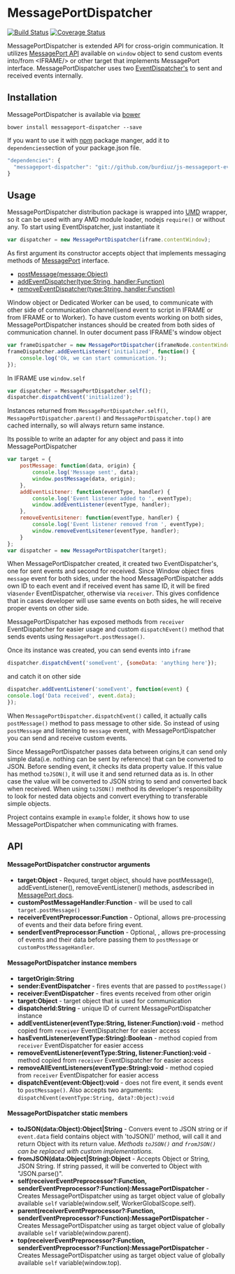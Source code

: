 # MessagePortDispatcher

[![Build Status](https://travis-ci.org/burdiuz/js-messageport-event-dispatcher.svg?branch=master)](https://travis-ci.org/burdiuz/js-messageport-event-dispatcher)
[![Coverage Status](https://coveralls.io/repos/github/burdiuz/js-messageport-event-dispatcher/badge.svg?branch=master)](https://coveralls.io/github/burdiuz/js-messageport-event-dispatcher?branch=master)

MessagePortDispatcher is extended API for cross-origin communication. It utilizes [MessagePort API](https://developer.mozilla.org/en-US/docs/Web/API/MessagePort) available on `window` object to send custom events into/from &lt;IFRAME/&gt; or other target that implements MessagePort interface. MessagePortDispatcher uses two [EventDispatcher's](https://github.com/burdiuz/js-event-dispatcher) to sent and received events internally.


## Installation
MessagePortDispatcher is available via [bower](http://bower.io/)
```
bower install messageport-dispatcher --save
```
If you want to use it with [npm](https://www.npmjs.com/) package manger, add it to `dependencies`section of your package.json file.
```javascript
"dependencies": {
  "messageport-dispatcher": "git://github.com/burdiuz/js-messageport-event-dispatcher.git"
}
```

## Usage
MessagePortDispatcher distribution package is wrapped into [UMD](https://github.com/umdjs/umd) wrapper, so it can be used with any AMD module loader, nodejs `require()` or without any.
To start using EventDispatcher, just instantiate it
```javascript
var dispatcher = new MessagePortDispatcher(iframe.contentWindow);
```
As first argument its constructor accepts object that implements messaging methods of [MessagePort](https://developer.mozilla.org/en-US/docs/Web/API/MessagePort) interface.

 - [postMessage(message:Object)](https://developer.mozilla.org/en-US/docs/Web/API/MessagePort/postMessage)
 - [addEventDispatcher(type:String, handler:Function)](https://developer.mozilla.org/en-US/docs/Web/API/EventTarget/addEventListener)
 - [removeEventDispatcher(type:String, handler:Function)](https://developer.mozilla.org/en-US/docs/Web/API/EventTarget/removeEventListener)  

Window object or Dedicated Worker can be used, to communicate with other side of communication channel(send event to script in IFRAME or from IFRAME or to Worker).  To have custom events working on both sides, MessagePortDispatcher instances should be created from both sides of communication channel.
In outer document pass IFRAME's window object
```javascript
var frameDispatcher = new MessagePortDispatcher(iframeNode.contentWindow);
frameDispatcher.addEventListener('initialized', function() {
	console.log('Ok, we can start communication.');
});
```
In IFRAME use `window.self`
```javascript
var dispatcher = MessagePortDispatcher.self();
dispatcher.dispatchEvent('initialized');
```
Instances returned from `MessagePortDispatcher.self()`, `MessagePortDispatcher.parent()` and `MessagePortDispatcher.top()` are cached internally, so will always return same instance.

Its possible to write an adapter for any object and pass it into MessagePortDispatcher
```javascript
var target = {
	postMessage: function(data, origin) {
		console.log('Message sent', data);
		window.postMessage(data, origin);
	},
	addEventLsitener: function(eventType, handler) {
		console.log('Event listener added to ', eventType);
		window.addEventListener(eventType, handler);
	},
	removeEventLsitener: function(eventType, handler) {
		console.log('Event listener removed from ', eventType);
		window.removeEventLsitener(eventType, handler);
	}
};
var dispatcher = new MessagePortDispatcher(target);
```

When MessagePortDispatcher created, it created two EventDispatcher's, one for sent events and second for received. Since Window object fires `message` event for both sides, under the hood MessagePortDispatcher adds own ID to each event and if received event has same ID, it will be fired via`sender` EventDispatcher, otherwise via `receiver`. This gives confidence that in cases developer will use same events on both sides, he will receive proper events on other side.

MessagePortDispatcher has exposed methods from `receiver` EventDispatcher for easier usage and custom `dispatchEvent()` method that sends events using `MessagePort.postMessage()`.

Once its instance was created, you can send events into `iframe`
```javascript
dispatcher.dispatchEvent('someEvent', {someData: 'anything here'});
```
and catch it on other side
```javascript
dispatcher.addEventListener('someEvent', function(event) {
console.log('Data received', event.data);
});
```
When `MessagePortDispatcher.dispatchEvent()` called, it actually calls `postMessage()` method to pass message to other side. So instead of using `postMessage` and listening to `message` event, with MessagePortDispatcher you can send and receive custom events.  

Since MessagePortDispatcher passes data between origins,it can send only simple data(i.e. nothing can be sent by reference) that can be converted to JSON. Before sending event, it checks its data property value. If this value has method `toJSON()`, it will use it and send returned data as is. In other case the value will be converted to JSON string to send and converted back when received. When using `toJSON()` method its developer's responsibility to look for nested data objects and convert everything to transferable simple objects.

Project contains example in `example` folder, it shows how to use MessagePortDispatcher when communicating with frames.

## API

#### MessagePortDispatcher constructor arguments
 - **target:Object** - Requred, target object, should have postMessage(), addEventListener(), removeEventListener() methods, asdescribed in [MessagePort docs](https://developer.mozilla.org/en-US/docs/Web/API/MessagePort).
 - **customPostMessageHandler:Function** -  will be used to call `target.postMessage()`
 - **receiverEventPreprocessor:Function** - Optional, allows pre-processing of events and their data before firing event.
 - **senderEventPreprocessor:Function** - Optional, , allows pre-processing of events and their data before passing them to `postMessage` or `customPostMessageHandler`.

#### MessagePortDispatcher instance members
 - **targetOrigin:String**
 - **sender:EventDispatcher** - fires events that are passed to `postMessage()`
 - **receiver:EventDispatcher** - fires events received from other origin
 - **target:Object** - target object that is used for communication
 - **dispatcherId:String** - unique ID of current MessagePortDispatcher instance
 - **addEventListener(eventType:String, listener:Function):void** - method copied from `receiver` EventDispatcher for easier access
 - **hasEventListener(eventType:String):Boolean** - method copied from `receiver` EventDispatcher for easier access
 - **removeEventListener(eventType:String, listener:Function):void** - method copied from `receiver` EventDispatcher for easier access
 - **removeAllEventListeners(eventType:String):void** - method copied from `receiver` EventDispatcher for easier access
 - **dispatchEvent(event:Object):void** - does not fire event, it sends event to `postMessage()`. Also accepts two arguments: `dispatchEvent(eventType:String, data?:Object):void`

#### MessagePortDispatcher static members
 - **toJSON(data:Object):Object|String** - Convers event to JSON string or if `event.data` field contains object with 'toJSON()' method, will call it and return Object with its return value.  *Methods `toJSON()` and `fromJSON()` can be replaced with custom implementations.*
 - **fromJSON(data:Object|String):Object** - Accepts Object or String, JSON String. If string passed, it will be converted to Object with "JSON.parse()".
 - **self(receiverEventPreprocessor?:Function, senderEventPreprocessor?:Function):MessagePortDispatcher** - Creates MessagePortDispatcher using as target object value of globally available `self` variable(window.self, WorkerGlobalScope.self).
 - **parent(receiverEventPreprocessor?:Function, senderEventPreprocessor?:Function):MessagePortDispatcher** - Creates MessagePortDispatcher using as target object value of globally available `self` variable(window.parent).
 - **top(receiverEventPreprocessor?:Function, senderEventPreprocessor?:Function):MessagePortDispatcher** - Creates MessagePortDispatcher using as target object value of globally available `self` variable(window.top).